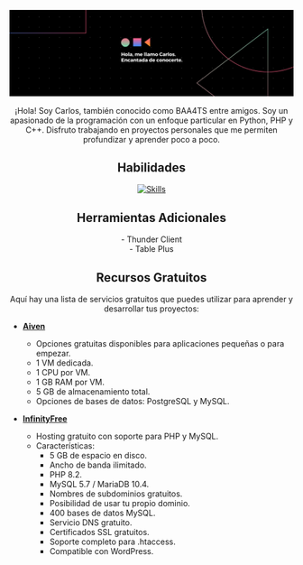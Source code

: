 <!-- Banner -->
<p align="center">
  <img src="https://github.com/BAA4TS/BAA4TS/blob/main/src/banner.png" alt="Banner">
</p>

<p align="center">
  ¡Hola! Soy Carlos, también conocido como BAA4TS entre amigos. Soy un apasionado de la programación con un enfoque particular en Python, PHP y C++. Disfruto trabajando en proyectos personales que me permiten profundizar y aprender poco a poco.
</p>

<h2 align="center">Habilidades</h2>
<p align="center">
  <a href="https://skillicons.dev">
    <img src="https://skillicons.dev/icons?i=html,css,js,sass,tailwind,wordpress,php,py,flask,mysql,sqlite,cpp,github,vscode,gulp&perline=6" alt="Skills"/>
  </a>
</p>

<h2 align="center">Herramientas Adicionales</h2>
<p align="center">
  - Thunder Client
  <br>
  - Table Plus
</p>
<h2 align="center">Recursos Gratuitos</h2>
<p align="center">
  Aquí hay una lista de servicios gratuitos que puedes utilizar para aprender y desarrollar tus proyectos:
</p>

- **[Aiven](https://aiven.io/pricing?product=mysql)**
  - Opciones gratuitas disponibles para aplicaciones pequeñas o para empezar.
  - 1 VM dedicada.
  - 1 CPU por VM.
  - 1 GB RAM por VM.
  - 5 GB de almacenamiento total.
  - Opciones de bases de datos: PostgreSQL y MySQL.

- **[InfinityFree](https://www.infinityfree.net)**
  - Hosting gratuito con soporte para PHP y MySQL.
  - Características:
    - 5 GB de espacio en disco.
    - Ancho de banda ilimitado.
    - PHP 8.2.
    - MySQL 5.7 / MariaDB 10.4.
    - Nombres de subdominios gratuitos.
    - Posibilidad de usar tu propio dominio.
    - 400 bases de datos MySQL.
    - Servicio DNS gratuito.
    - Certificados SSL gratuitos.
    - Soporte completo para .htaccess.
    - Compatible con WordPress.
